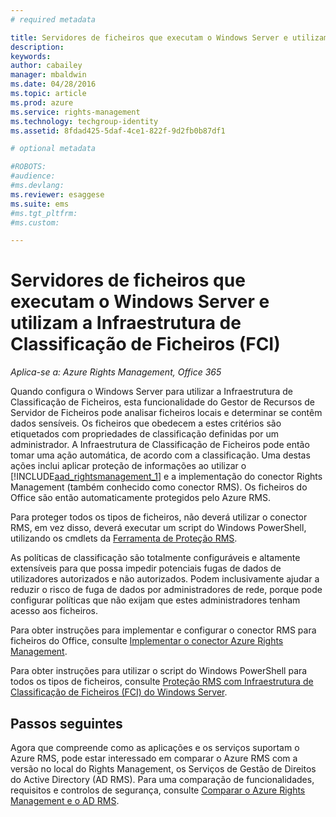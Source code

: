```yaml
---
# required metadata

title: Servidores de ficheiros que executam o Windows Server e utilizam a Infraestrutura de Classificação de Ficheiros (FCI) | Azure RMS
description:
keywords:
author: cabailey
manager: mbaldwin
ms.date: 04/28/2016
ms.topic: article
ms.prod: azure
ms.service: rights-management
ms.technology: techgroup-identity
ms.assetid: 8fdad425-5daf-4ce1-822f-9d2fb0b87df1

# optional metadata

#ROBOTS:
#audience:
#ms.devlang:
ms.reviewer: esaggese
ms.suite: ems
#ms.tgt_pltfrm:
#ms.custom:

---
```



# Servidores de ficheiros que executam o Windows Server e utilizam a Infraestrutura de Classificação de Ficheiros (FCI)

*Aplica-se a: Azure Rights Management, Office 365*


Quando configura o Windows Server para utilizar a Infraestrutura de Classificação de Ficheiros, esta funcionalidade do Gestor de Recursos de Servidor de Ficheiros pode analisar ficheiros locais e determinar se contêm dados sensíveis. Os ficheiros que obedecem a estes critérios são etiquetados com propriedades de classificação definidas por um administrador. A Infraestrutura de Classificação de Ficheiros pode então tomar uma ação automática, de acordo com a classificação. Uma destas ações inclui aplicar proteção de informações ao utilizar o [!INCLUDE[aad_rightsmanagement_1](../includes/aad_rightsmanagement_1_md.md)] e a implementação do conector Rights Management (também conhecido como conector RMS). Os ficheiros do Office são então automaticamente protegidos pelo Azure RMS.

Para proteger todos os tipos de ficheiros, não deverá utilizar o conector RMS, em vez disso, deverá executar um script do Windows PowerShell, utilizando os cmdlets da [Ferramenta de Proteção RMS](https://www.microsoft.com/en-us/download/details.aspx?id=47256).

As políticas de classificação são totalmente configuráveis e altamente extensíveis para que possa impedir potenciais fugas de dados de utilizadores autorizados e não autorizados. Podem inclusivamente ajudar a reduzir o risco de fuga de dados por administradores de rede, porque pode configurar políticas que não exijam que estes administradores tenham acesso aos ficheiros.

Para obter instruções para implementar e configurar o conector RMS para ficheiros do Office, consulte [Implementar o conector Azure Rights Management](../deploy-use/deploy-rms-connector.md).

Para obter instruções para utilizar o script do Windows PowerShell para todos os tipos de ficheiros, consulte [Proteção RMS com Infraestrutura de Classificação de Ficheiros &#40;FCI&#41; do Windows Server](../rms-client/configure-fci.md).



## Passos seguintes
Agora que compreende como as aplicações e os serviços suportam o Azure RMS, pode estar interessado em comparar o Azure RMS com a versão no local do Rights Management, os Serviços de Gestão de Direitos do Active Directory (AD RMS). Para uma comparação de funcionalidades, requisitos e controlos de segurança, consulte [Comparar o Azure Rights Management e o AD RMS](compare-azure-rms-ad-rms.md).




<!--HONumber=Apr16_HO4-->


